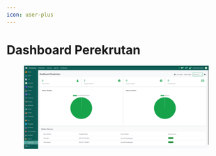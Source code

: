 ```yaml
---
icon: user-plus
---
```


# Dashboard Perekrutan

<figure><img src="../../.gitbook/assets/dashboard_perekrutan.png" alt=""><figcaption></figcaption></figure>
